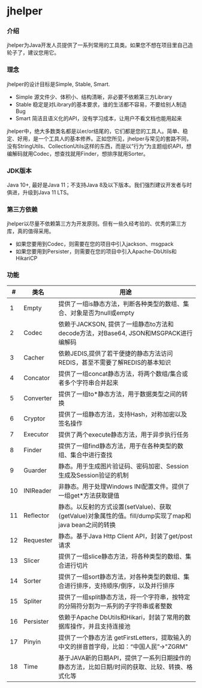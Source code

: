 # jhelper

### 介绍
jhelper为Java开发人员提供了一系列常用的工具类。如果您不想在项目里自己造轮子了，建议您用它。

### 理念
jhelper的设计目标是Simple, Stable, Smart.
- Simple 源文件少、体积小、结构清晰，非必要不依赖第三方Library
- Stable 稳定是对Library的基本要求，谁的生活都不容易，不要给别人制造Bug
- Smart  简洁且语义化的API，没有学习成本，让用户不看文档也能用起来

jhelper中，绝大多数类名都是以er/or结尾的，它们都是您的工具人。简单、稳定、好用，是一个工具人的基本修养。正如您所见，jhelper与常见的套路不同，
没有StringUtils、CollectionUtils这样的东西，而是以“行为”为主题组织API，想编解码就用Codec，想查找就用Finder，想排序就用Sorter。

### JDK版本
Java 10+, 最好是Java 11；不支持Java 8及以下版本。我们强烈建议开发者与时俱进，升级到Java 11 LTS。

### 第三方依赖
jhelper以尽量不依赖第三方为开发原则。但有一些久经考验的、优秀的第三方库，真的值得采用。
- 如果您要用到Codec，则需要在您的项目中引入jackson、msgpack
- 如果您要用到Persister，则需要在您的项目中引入Apache-DbUtils和HikariCP

### 功能
| # | 类名      | 用途                                                                                          |
|---|-----------|---------                                                                                         |
| 1 | Empty     | 提供了一组is静态方法，判断各种类型的数组、集合、对象是否为null或empty                                          |
| 2 | Codec     | 依赖于JACKSON, 提供了一组静态to方法和decode方法，对Base64, JSON和MSGPACK进行编解码                     |
| 3 | Cacher    | 依赖JEDIS,提供了若干便捷的静态方法访问REDIS，甚至不需要了解REDIS的基本知识
| 4 | Concator  | 提供了一组concat静态方法，将两个数组/集合或者多个字符串合并起来                                           |
| 5 | Converter | 提供了一组to*静态方法，用于数据类型之间的转换                                                            |
| 6 | Cryptor   | 提供了一组静态方法，支持Hash，对称加密以及签名操作                                                                      |
| 7 | Executor  | 提供了两个execute静态方法，用于异步执行任务                                                              |
| 8 | Finder    | 提供了一组find静态方法，用于在各种类型的数组、集合中进行查找                                               |
| 9 | Guarder   | 静态。用于生成图片验证码、密码加密、Session生成及Session验证的机制                                            |
| 10 | INIReader | 非静态。用于处理Windows INI配置文件。提供了一组get*方法获取键值                                      |
| 11 | Reflector | 静态。以反射的方式设置(setValue)、获取(getValue)对象属性的值。fill/dump实现了map和java bean之间的转换        |
| 12| Requester | 静态。基于Java Http Client API，封装了get/post请求                                                 |
| 13| Slicer    | 提供了一组slice静态方法，将各种类型的数组、集合进行切片                                                   |
| 14| Sorter    | 提供了一组sort静态方法，对各种类型的数组、集合进行排序，支持顺序/倒序，以及并行排序                         |
| 15| Spliter   | 提供了一组split静态方法，将一个字符串，按特定的分隔符分割为一系列的子字符串或者整数                         |
| 16| Persister | 依赖于Apache DbUtils和Hikari，封装了常用的数据库操作，并且支持连接池                                       |
| 17| Pinyin    | 提供了一个静态方法 getFirstLetters，提取输入的中文的拼音首字母，比如：“中国人民”->"ZGRM"                  |
| 18| Time      | 基于JAVA新的日期API，提供了一系列日期操作的静态方法，比如日期/时间的获取、比较、转换、格式化等               |


